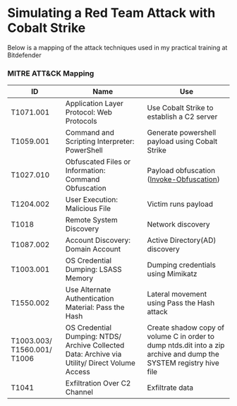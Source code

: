 # Simulating a Red Team Attack with Cobalt Strike
Below is a mapping of the attack techniques used in my practical training at Bitdefender

### MITRE ATT&CK Mapping

| ID  | Name | Use |
| ------------- | ------------- | ------------- |
| T1071.001  | Application Layer Protocol: Web Protocols  | Use Cobalt Strike to establish a C2 server |
| T1059.001  | Command and Scripting Interpreter: PowerShell  | Generate powershell payload using Cobalt Strike |
| T1027.010  | Obfuscated Files or Information: Command Obfuscation  | Payload obfuscation ([Invoke-Obfuscation](https://github.com/danielbohannon/Invoke-Obfuscation)) |
| T1204.002  | User Execution: Malicious File  | Victim runs payload |
| T1018  | Remote System Discovery  | Network discovery |
| T1087.002  | Account Discovery: Domain Account  | Active Directory(AD) discovery |
| T1003.001  | OS Credential Dumping: LSASS Memory  | Dumping credentials using Mimikatz |
| T1550.002  | Use Alternate Authentication Material: Pass the Hash  | Lateral movement using Pass the Hash attack |
| T1003.003/ T1560.001/ T1006  | OS Credential Dumping: NTDS/ Archive Collected Data: Archive via Utility/ Direct Volume Access  | Create shadow copy of volume C in order to dump ntds.dit into a zip archive and dump the SYSTEM registry hive file |
| T1041  | Exfiltration Over C2 Channel  | Exfiltrate data |
